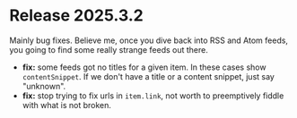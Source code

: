 # Release 2025.3.2

Mainly bug fixes. Believe me, once you dive back into RSS and Atom feeds, you going to find some really strange feeds out there.

- **fix:** some feeds got no titles for a given item. In these cases show `contentSnippet`. If we don't have a title or a content snippet, just say "unknown".
- **fix:** stop trying to fix urls in `item.link`, not worth to preemptively fiddle with what is not broken.
